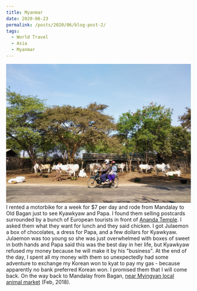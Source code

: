 ```yaml
---
title: Myanmar
date: 2020-06-23
permalink: /posts/2020/06/blog-post-2/
tags:
  - World Travel
  - Asia
  - Myanmar
---
```


![](/photograph/myanmar.bagan1.png)
I rented a motorbike for a week for $7 per day and rode from Mandalay to Old Bagan just to see Kyawkyaw and Papa. I found them selling postcards surrounded by a bunch of European tourists in front of [Ananda Temple](https://goo.gl/maps/dRcwnKJy7Q9Fg9kG7). I asked them what they want for lunch and they said chicken. I got Julaemon a box of chocolates, a dress for Papa, and a few dollars for Kyawkyaw. Julaemon was too young so she was just overwhelmed with boxes of sweet in both hands and Papa said this was the best day in her life, but Kyawkyaw refused my money because he will make it by his "business". At the end of the day, I spent all my money with them so unexpectedly had some adventure to exchange my Korean won to kyat to pay my gas - because apparently no bank preferred Korean won. I promised them that I will come back. On the way back to Mandalay from Bagan, [near Myingyan local animal market](https://goo.gl/maps/QLafEiSzY5xecfb16) (Feb, 2018).
